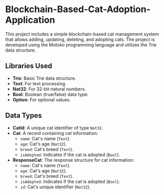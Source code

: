 # Blockchain-Based-Cat-Adoption-Application

This project includes a simple blockchain-based cat management system that allows adding, updating, deleting, and adopting cats. The project is developed using the Motoko programming language and utilizes the Trie data structure.

## Libraries Used
- **Trie**: Basic Trie data structure.
- **Text**: For text processing.
- **Nat32**: For 32-bit natural numbers.
- **Bool**: Boolean (true/false) data type.
- **Option**: For optional values.

## Data Types
- **CatId**: A unique cat identifier of type `Nat32`.
- **Cat**: A record containing cat information:
  - `name`: Cat's name (`Text`).
  - `age`: Cat's age (`Nat32`).
  - `breed`: Cat's breed (`Text`).
  - `isAdopted`: Indicates if the cat is adopted (`Bool`).
- **ResponseCat**: The response structure for cat information:
  - `name`: Cat's name (`Text`).
  - `age`: Cat's age (`Nat32`).
  - `breed`: Cat's breed (`Text`).
  - `isAdopted`: Indicates if the cat is adopted (`Bool`).
  - `id`: Cat's unique identifier (`Nat32`).
